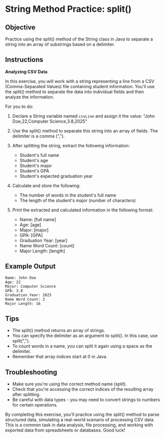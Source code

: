# String Method Practice: split()

## Objective
Practice using the split() method of the String class in Java to separate a string into an array of substrings based on a delimiter.

## Instructions

**Analyzing CSV Data**

In this exercise, you will work with a string representing a line from a CSV (Comma-Separated Values) file containing student information. You'll use the split() method to separate the data into individual fields and then analyze the information.

For you to do:

1. Declare a String variable named `csvLine` and assign it the value:
   "John Doe,22,Computer Science,3.8,2025"

2. Use the split() method to separate this string into an array of fields. The delimiter is a comma (",").

3. After splitting the string, extract the following information:
   - Student's full name
   - Student's age
   - Student's major
   - Student's GPA
   - Student's expected graduation year

4. Calculate and store the following:
   - The number of words in the student's full name
   - The length of the student's major (number of characters)

5. Print the extracted and calculated information in the following format:
   - Name: [full name]
   - Age: [age]
   - Major: [major]
   - GPA: [GPA]
   - Graduation Year: [year]
   - Name Word Count: [count]
   - Major Length: [length]

## Example Output
```
Name: John Doe
Age: 22
Major: Computer Science
GPA: 3.8
Graduation Year: 2025
Name Word Count: 2
Major Length: 16
```


## Tips

- The split() method returns an array of strings.
- You can specify the delimiter as an argument to split(). In this case, use split(",").
- To count words in a name, you can split it again using a space as the delimiter.
- Remember that array indices start at 0 in Java.

## Troubleshooting

- Make sure you're using the correct method name (split).
- Check that you're accessing the correct indices of the resulting array after splitting.
- Be careful with data types - you may need to convert strings to numbers for certain operations.

By completing this exercise, you'll practice using the split() method to parse structured data, simulating a real-world scenario of processing CSV data. This is a common task in data analysis, file processing, and working with exported data from spreadsheets or databases. Good luck!